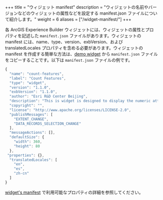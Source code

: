 +++
title = "ウィジェット manifest"
description = "ウィジェットの名前やバージョンなどのウィジェットの属性などを設定する manifest.json ファイルについて紹介します。"
weight = 6
aliases = ["/widget-manifest/"]
+++

各 ArcGIS Experience Builder ウィジェットには、ウィジェットの属性とプロパティを記述した `manifest.json` ファイルがあります。ウィジェットの manifest には、name、type、version、exbVersion、および translatedLocales プロパティを含める必要があります。ウィジェットの manifest を作成する簡単な方法は、[demo widget](https://developers.arcgis.com/experience-builder/sample-code/widgets/demo) から `manifest.json` ファイルをコピーすることです。以下は `manifest.json` ファイルの例です。

```JavaScript
{
  "name": "count-features",
  "label": "Count Features",
  "type": "widget",
  "version": "1.1.0",
  "exbVersion": "1.1.0",
  "author": "Esri R&D Center Beijing",
  "description": "This is widget is designed to display the numeric attributes of features.",
  "copyright": "",
  "license": "http://www.apache.org/licenses/LICENSE-2.0",
  "publishMessages": [
    "EXTENT_CHANGE",
    "DATA_RECORDS_SELECTION_CHANGE"
  ],
  "messageActions": [],
  "defaultSize": {
    "width": 360,
    "height": 80
  },
 "properties": {},
  "translatedLocales": [
    "en",
    "es",
    "zh-cn"
  ]
}
```

[widget's manifest](https://developers.arcgis.com/experience-builder/api-reference/jimu-core/WidgetManifest) で利用可能なプロパティの詳細を参照してください。
